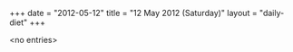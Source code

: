 +++
date = "2012-05-12"
title = "12 May 2012 (Saturday)"
layout = "daily-diet"
+++


\<no entries\>
